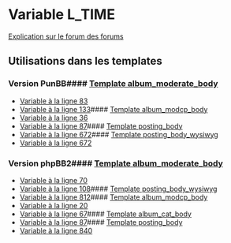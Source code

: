 # Variable L_TIME
[Explication sur le forum des forums](http://forum.forumactif.com/t294113-listing-des-variables#L_TIME)
## Utilisations dans les templates
### Version PunBB#### [Template album_moderate_body](punbb/album_moderate_body.md)
* [Variable à la ligne 83](../punbb/album_moderate_body.tpl#L83)
* [Variable à la ligne 133](../punbb/album_moderate_body.tpl#L133)#### [Template album_modcp_body](punbb/album_modcp_body.md)
* [Variable à la ligne 36](../punbb/album_modcp_body.tpl#L36)
* [Variable à la ligne 87](../punbb/album_modcp_body.tpl#L87)#### [Template posting_body](punbb/posting_body.md)
* [Variable à la ligne 672](../punbb/posting_body.tpl#L672)#### [Template posting_body_wysiwyg](punbb/posting_body_wysiwyg.md)
* [Variable à la ligne 672](../punbb/posting_body_wysiwyg.tpl#L672)
### Version phpBB2#### [Template album_moderate_body](subsilver/album_moderate_body.md)
* [Variable à la ligne 70](../subsilver/album_moderate_body.tpl#L70)
* [Variable à la ligne 108](../subsilver/album_moderate_body.tpl#L108)#### [Template posting_body_wysiwyg](subsilver/posting_body_wysiwyg.md)
* [Variable à la ligne 812](../subsilver/posting_body_wysiwyg.tpl#L812)#### [Template album_modcp_body](subsilver/album_modcp_body.md)
* [Variable à la ligne 20](../subsilver/album_modcp_body.tpl#L20)
* [Variable à la ligne 67](../subsilver/album_modcp_body.tpl#L67)#### [Template album_cat_body](subsilver/album_cat_body.md)
* [Variable à la ligne 87](../subsilver/album_cat_body.tpl#L87)#### [Template posting_body](subsilver/posting_body.md)
* [Variable à la ligne 840](../subsilver/posting_body.tpl#L840)